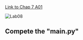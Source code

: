 
[Link to Chap 7 A01](https://docs.google.com/presentation/d/16Lg15We_18LVyquswkjr61CDRxR3O9uaTISKX7v8thc/edit#slide=id.g116e0b78bfe_0_39)

![Lab08](https://nimbus-screenshots.s3.amazonaws.com/s/58d0585cb7628d883d640a2dfdc22d00.png)

## Compete the "main.py"


